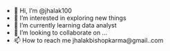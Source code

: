 - 👋 Hi, I’m @jhalak100
- 👀 I’m interested in exploring new things
- 🌱 I’m currently learning data analyst
- 💞️ I’m looking to collaborate on ...
- 📫 How to reach me jhalakbishopkarma@gmail..com

<!---
jhalak100/jhalak100 is a ✨ special ✨ repository because its `README.md` (this file) appears on your GitHub profile.
You can click the Preview link to take a look at your changes.
--->
